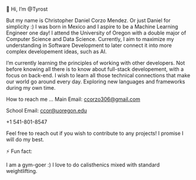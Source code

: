 👋 Hi, I’m @Tyrost

But my name is Christopher Daniel Corzo Mendez. Or just Daniel for simplicity :)
I was born in Mexico and I aspire to be a Machine Learning Engineer one day!
I attend the University of Oregon with a double major of Computer Science and Data Science.
Currently, I aim to maximize my understanding in Software Development to later connect it into
more complex developement ideas, such as AI.

I’m currently learning the principles of working with other developers.
Not before knowing all there is to know about full-stack developement, with a focus on back-end.
I wish to learn all those technical connections that make our world go around every day.
Exploring new languages and frameworks during my own time.

How to reach me ...
Main Email:
ccorzo306@gmail.com

School Email:
ccor@uoregon.edu

+1 541-801-8547

Feel free to reach out if you wish to contribute to any projects!
I promise I will do my best.

⚡ Fun fact:

I am a gym-goer :) I love to do calisthenics mixed with standard weightlifting.
